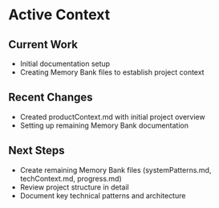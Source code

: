 # Active Context

## Current Work
- Initial documentation setup
- Creating Memory Bank files to establish project context

## Recent Changes
- Created productContext.md with initial project overview
- Setting up remaining Memory Bank documentation

## Next Steps
- Create remaining Memory Bank files (systemPatterns.md, techContext.md, progress.md)
- Review project structure in detail
- Document key technical patterns and architecture